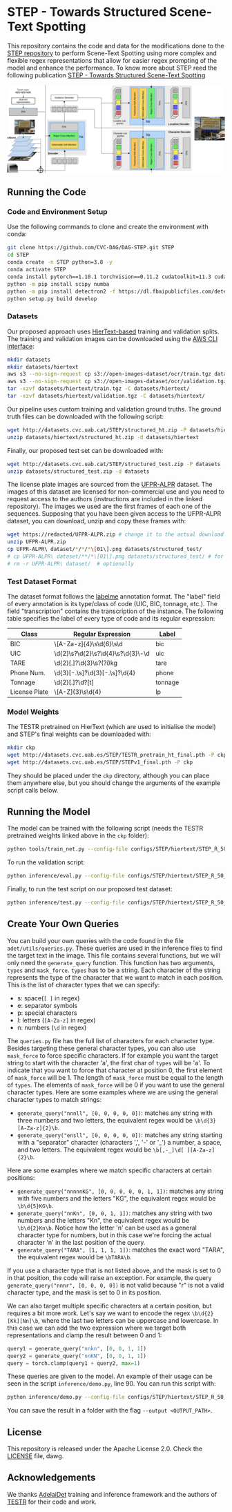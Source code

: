 # STEP - Towards Structured Scene-Text Spotting

This repository contains the code and data for the modifications done to the [STEP repository](https://github.com/CVC-DAG/STEP) to perform Scene-Text Spotting using more complex and flexible regex representations that allow for easier regex prompting of the model and enhance the performance. To know more about STEP reed the following publication [STEP - Towards Structured Scene-Text Spotting](https://arxiv.org/abs/2309.02356)

![STEP](figures/STEP.png)

## Running the Code

### Code and Environment Setup

Use the following commands to clone and create the environment with conda:

```bash
git clone https://github.com/CVC-DAG/DAG-STEP.git STEP
cd STEP
conda create -n STEP python=3.8 -y
conda activate STEP
conda install pytorch==1.10.1 torchvision==0.11.2 cudatoolkit=11.3 cudatoolkit-dev=11.3 -c pytorch -c conda-forge
python -m pip install scipy numba
python -m pip install detectron2 -f https://dl.fbaipublicfiles.com/detectron2/wheels/cu113/torch1.10/index.html
python setup.py build develop
```

### Datasets

Our proposed approach uses [HierText-based](https://github.com/google-research-datasets/hiertext) training 
and validation splits. The training and validation images can be downloaded using
the [AWS CLI interface](https://docs.aws.amazon.com/cli/latest/userguide/getting-started-install.html):

````bash
mkdir datasets
mkdir datasets/hiertext
aws s3 --no-sign-request cp s3://open-images-dataset/ocr/train.tgz datasets/hiertext
aws s3 --no-sign-request cp s3://open-images-dataset/ocr/validation.tgz datasets/hiertext
tar -xzvf datasets/hiertext/train.tgz -C datasets/hiertext/
tar -xzvf datasets/hiertext/validation.tgz -C datasets/hiertext/
````

Our pipeline uses custom training and validation ground truths. The ground truth files can be downloaded 
with the following script:

````bash
wget http://datasets.cvc.uab.cat/STEP/structured_ht.zip -P datasets/hiertext
unzip datasets/hiertext/structured_ht.zip -d datasets/hiertext
````

Finally, our proposed test set can be downloaded with:

````bash
wget http://datasets.cvc.uab.cat/STEP/structured_test.zip -P datasets
unzip datasets/structured_test.zip -d datasets
````

The license plate images are sourced from the [UFPR-ALPR](https://github.com/raysonlaroca/ufpr-alpr-dataset)
dataset. The images of this dataset are licensed for non-commercial use and you need to request access 
to the authors (instructions are included in the linked repository).
The images we used are the first frames of each one of the sequences. Supposing that you have
been given access to the UFPR-ALPR dataset, you can download, unzip and copy these frames with:

```bash
wget https://redacted/UFPR-ALPR.zip # change it to the actual download link
unzip UFPR-ALPR.zip
cp UFPR-ALPR\ dataset/*/*/*\[01\].png datasets/structured_test/
# cp UFPR-ALPR\ dataset/**/*\[01\].png datasets/structured_test/ # for zsh
# rm -r UFPR-ALPR\ dataset/  # optionally
```

### Test Dataset Format

The dataset format follows the [labelme](https://github.com/labelmeai/labelme/tree/main) annotation
format. The "label" field of every annotation is its type/class of code (UIC, BIC, tonnage, etc.). The
field "transcription" contains the transcription of the instance. The following table specifies the 
label of every type of code and its regular expression:

| Class  | Regular Expression | Label |
| ------------- | ------------- | ------------- |
| BIC  | \\[A-Za-z]{4}\\s\\d{6}\\s\\d  | bic |
| UIC  | \\d{2}\\s?\\d{2}\\s?\\d{4}\\s?\\d{3}\\-\\d  | uic |
| TARE  | \\d{2}[.]?\\d{3}\\s?(?i)kg  | tare |
| Phone Num.  | \\d{3}[-.\\s]?\\d{3}[-.\\s]?\\d{4} | phone |
| Tonnage  | \\d{2}[.]?\\d?[t] | tonnage |
| License Plate  | \\[A-Z]{3}\\s\\d{4} | lp |

### Model Weights

The TESTR pretrained on HierText (which are used to initialise the model) and STEP's
final weights can be downloaded with:
```bash
mkdir ckp
wget http://datasets.cvc.uab.es/STEP/TESTR_pretrain_ht_final.pth -P ckp
wget http://datasets.cvc.uab.es/STEP/STEPv1_final.pth -P ckp
```

They should be placed under the ``ckp`` directory, although you can place them anywhere else, but you 
should change the arguments of the example script calls below.

## Running the Model

The model can be trained with the following script (needs the TESTR pretrained weights linked above
in the ``ckp`` folder):

```bash
python tools/train_net.py --config-file configs/STEP/hiertext/STEP_R_50_Polygon.yaml --num-gpus 2
```

To run the validation script:

```bash
python inference/eval.py --config-file configs/STEP/hiertext/STEP_R_50_Polygon.yaml --opts MODEL.WEIGHTS ckp/STEPv1_final.pth MODEL.TRANSFORMER.INFERENCE_TH_TEST 0.3
 ```

Finally, to run the test script on our proposed test dataset:

```bash
python inference/test.py --config-file configs/STEP/hiertext/STEP_R_50_Polygon.yaml --opts MODEL.WEIGHTS ckp/STEPv1_final.pth MODEL.TRANSFORMER.INFERENCE_TH_TEST 0.3
```

## Create Your Own Queries


You can build your own queries with the code found in the file ```adet/utils/queries.py```. 
These queries are used in the inference files to find the target text in the image.
This file contains several functions, but we will only need the ```generate_query``` function.
This function has two arguments, ```types``` and ```mask_force```. ```types``` has to be a string.
Each character of the string represents the type of the character that we want to match in each
position. This is the list of character types that we can specify:

* s: space(``[ ]`` in regex)
* e: separator symbols
* p: special characters
* l: letters (``[A-Za-z]`` in regex)
* n: numbers (``\d`` in regex)

The ```queries.py``` file has the full list of characters for each character type. Besides targeting 
these general character types, you can also use ```mask_force``` to force specific characters. If for 
example you want the target string to start with the character 'a', the first char of ```types``` 
will be 'a'. To indicate that you want to force that character at position 0, the first element of 
```mask_force``` will be 1. The length of ```mask_force``` must be equal to the length of ```types```.
The elements of ```mask_force``` will be 0 if you want to use the general character types. Here are
some examples where we are using the general character types to match strings:

* ```generate_query("nnnll", [0, 0, 0, 0, 0])```: matches any string with three numbers and two letters,
the equivalent regex would be ```\b\d{3}[A-Za-z]{2}\b```.
* ```generate_query("ensll", [0, 0, 0, 0, 0])```: matches any string starting with a "separator" character 
  (characters ',', '-' or '_') a number, a space, and two letters. The equivalent regex would 
  be ```\b[,-_]\d[ ][A-Za-z]{2}\b```.

Here are some examples where we match specific characters at certain positions:

* ```generate_query("nnnnnKG", [0, 0, 0, 0, 0, 1, 1])```: matches any string with five numbers 
  and the letters "KG", the equivalent regex would be ```\b\d{5}KG\b```.
* ```generate_query("nnKn", [0, 0, 1, 1])```: matches any string with two numbers and the letters
  "Kn", the equivalent regex would be ```\b\d{2}Kn\b```. Notice how the letter 'n' can be used as a 
  general character type for numbers, but in this case we're forcing the actual character 'n' in the
  last position of the query.
* ```generate_query("TARA", [1, 1, 1, 1])```: matches the exact word "TARA", the equivalent regex 
  would be ```\bTARA\b```.

If you use a character type that is not listed above, and the mask is set to 0 in that position,
the code will raise an exception. For example, the query ```generate_query("nnnr", [0, 0, 0, 0])```
is not valid because "r" is not a valid character type, and the mask is set to 0 in its position.

We can also target multiple specific characters at a certain position, but requires a bit more work. 
Let's say we want to encode the regex ```\b\d{2}[Kk][Nn]\b```, where the last two letters can be
uppercase and lowercase. In this case we can add the two expression where we target both representations
and clamp the result between 0 and 1:

```python
query1 = generate_query("nnkn", [0, 0, 1, 1])
query2 = generate_query("nnKN", [0, 0, 1, 1])
query = torch.clamp(query1 + query2, max=1)
```

These queries are given to the model. An example of their usage can be seen in the script
``inference/demo.py``, line 90. You can run this script with:

```bash
python inference/demo.py --config-file configs/STEP/hiertext/STEP_R_50_Polygon.yaml --input <PATH_TO_THE_IMAGES> --opts MODEL.WEIGHTS ckp/STEPv1_final.pth MODEL.TRANSFORMER.INFERENCE_TH_TEST 0.3
```

You can save the result in a folder with the flag ```--output <OUTPUT_PATH>```.

## License

This repository is released under the Apache License 2.0. Check the [LICENSE](LICENSE) file, dawg.

## Acknowledgements

We thanks [AdelaiDet](https://github.com/aim-uofa/AdelaiDet) training and inference framework 
and the authors of [TESTR](https://github.com/mlpc-ucsd/TESTR) for their code and work.
